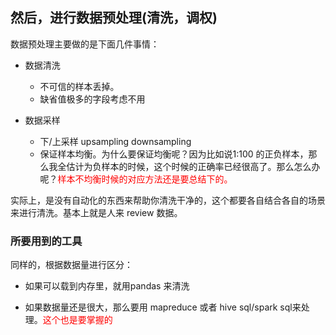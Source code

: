 ## 然后，进行数据预处理(清洗，调权)

数据预处理主要做的是下面几件事情：

- 数据清洗
    - 不可信的样本丢掉。
    - 缺省值极多的字段考虑不用

- 数据采样
    - 下/上采样 upsampling downsampling
    - 保证样本均衡。为什么要保证均衡呢？因为比如说1:100 的正负样本，那么我全估计为负样本的时候，这个时候的正确率已经很高了。那么怎么办呢？<span style="color:red;">样本不均衡时候的对应方法还是要总结下的。</span>




实际上，是没有自动化的东西来帮助你清洗干净的，这个都要各自结合各自的场景来进行清洗。基本上就是人来 review 数据。



### 所要用到的工具

同样的，根据数据量进行区分：

- 如果可以载到内存里，就用pandas 来清洗

- 如果数据量还是很大，那么要用 mapreduce 或者 hive sql/spark sql来处理。<span style="color:red;">这个也是要掌握的</span>
